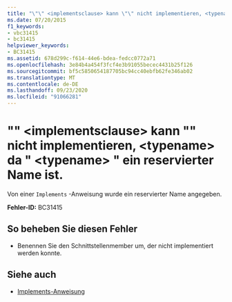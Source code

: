 ```yaml
---
title: "\"\" <implementsclause> kann \"\" nicht implementieren, <typename> da \" <typename> \" ein reservierter Name ist."
ms.date: 07/20/2015
f1_keywords:
- vbc31415
- bc31415
helpviewer_keywords:
- BC31415
ms.assetid: 678d299c-f614-44e6-bdea-fedcc0772a71
ms.openlocfilehash: 3e84b4a454f3fcf4e3b91055becec4431b25f126
ms.sourcegitcommit: bf5c5850654187705bc94cc40ebfb62fe346ab02
ms.translationtype: MT
ms.contentlocale: de-DE
ms.lasthandoff: 09/23/2020
ms.locfileid: "91066281"
---
```

# <a name="implementsclause-cannot-implement-typename-because-typename-is-a-reserved-name"></a>"" \<implementsclause> kann "" nicht implementieren, \<typename> da " \<typename> " ein reservierter Name ist.

Von einer `Implements` -Anweisung wurde ein reservierter Name angegeben.  
  
 **Fehler-ID:** BC31415  
  
## <a name="to-correct-this-error"></a>So beheben Sie diesen Fehler  
  
- Benennen Sie den Schnittstellenmember um, der nicht implementiert werden konnte.  
  
## <a name="see-also"></a>Siehe auch

- [Implements-Anweisung](../language-reference/statements/implements-statement.md)
